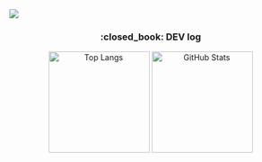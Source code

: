 <img src="https://capsule-render.vercel.app/api?type=waving&color=black&height=300&section=header&text=aron%20GitHub&fontSize=90&fontColor=FFFFFF"/>


<div align="center">
  <p>
    <h3>:closed_book: DEV log</h3>
  </p>
  <p>
    <img height="180em" src="https://github-readme-stats.vercel.app/api/top-langs/?username=Seo-aron&layout=compact&theme=dark" alt="Top Langs" style="max-width: 100%;" />
    <img height="180em" src="https://github-readme-stats.vercel.app/api?username=Seo-aron&show_icons=true&theme=dark" alt="GitHub Stats" style="max-width: 100%;" />
  </p>
</div>
